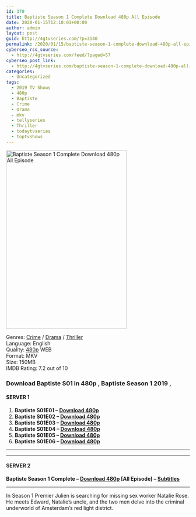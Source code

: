 ```yaml
---
id: 370
title: Baptiste Season 1 Complete Download 480p All Episode
date: 2020-01-15T12:10:01+00:00
author: admin
layout: post
guid: http://4gtvseries.com/?p=3140
permalink: /2020/01/15/baptiste-season-1-complete-download-480p-all-episode/
cyberseo_rss_source:
  - http://4gtvseries.com/feed/?paged=57
cyberseo_post_link:
  - http://4gtvseries.com/baptiste-season-1-complete-download-480p-all-episode/
categories:
  - Uncategorized
tags:
  - 2019 TV Shows
  - 480p
  - Baptiste
  - Crime
  - Drama
  - mkv
  - tellyseries
  - Thriller
  - todaytvseries
  - toptvshows
---
```

<img loading="lazy" class="aligncenter" src="https://3.bp.blogspot.com/-UMAiufl8buQ/Xh797xPLqMI/AAAAAAAAA3E/Oryg6-8S4c0UdqYDU_BY0bgFBg4p9aF0gCK4BGAYYCw/s1600/Baptiste%2BSeason%2B1.jpg" alt="Baptiste Season 1 Complete Download 480p All Episode" width="330" height="488" />

Genres: <a href="http://4gtvseries.com/tag/crime/" data-wpel-link="internal">Crime</a> /&nbsp;<a href="http://4gtvseries.com/tag/drama/" data-wpel-link="internal">Drama</a> / <a href="http://4gtvseries.com/tag/thriller/" data-wpel-link="internal">Thriller</a>  
Language: English  
Quality:&nbsp;<a href="http://4gtvseries.com/tag/480p/" data-wpel-link="internal">480p</a> WEB  
Format: MKV  
Size: 150MB  
IMDB Rating: 7.2 out of 10

### **Download Baptiste S01 in 480p , Baptiste Season 1 2019 ,&nbsp;**

#### <span><strong>SERVER 1</strong></span>

  1. **Baptiste S01E01 – <a href="http://slink.dl480p.xyz/7pUsNgG" data-wpel-link="external" target="_blank" rel="nofollow external noopener noreferrer" class="wpel-icon-left"><i class="wpel-icon fa fa-download" aria-hidden="true"></i>Download 480p</a>**
  2. **Baptiste S01E02 – <a href="http://slink.dl480p.xyz/ShyzaqE" data-wpel-link="external" target="_blank" rel="nofollow external noopener noreferrer" class="wpel-icon-left"><i class="wpel-icon fa fa-download" aria-hidden="true"></i>Download 480p</a>**
  3. **Baptiste S01E03 – <a href="http://slink.dl480p.xyz/TC1r" data-wpel-link="external" target="_blank" rel="nofollow external noopener noreferrer" class="wpel-icon-left"><i class="wpel-icon fa fa-download" aria-hidden="true"></i>Download 480p</a>**
  4. **Baptiste S01E04 – <a href="http://slink.dl480p.xyz/CyJcSV" data-wpel-link="external" target="_blank" rel="nofollow external noopener noreferrer" class="wpel-icon-left"><i class="wpel-icon fa fa-download" aria-hidden="true"></i>Download 480p</a>**
  5. **Baptiste S01E05 – <a href="http://slink.dl480p.xyz/8sVbRcQX" data-wpel-link="external" target="_blank" rel="nofollow external noopener noreferrer" class="wpel-icon-left"><i class="wpel-icon fa fa-download" aria-hidden="true"></i>Download 480p</a>**
  6. **Baptiste S01E06 – <a href="http://slink.dl480p.xyz/xixmmM" data-wpel-link="external" target="_blank" rel="nofollow external noopener noreferrer" class="wpel-icon-left"><i class="wpel-icon fa fa-download" aria-hidden="true"></i>Download 480p</a>**

* * *

* * *

#### <span><strong>SERVER 2</strong></span>

**Baptiste Season 1 Complete – <a href="http://dl480p.xyz/3355/" data-wpel-link="external" target="_blank" rel="nofollow external noopener noreferrer" class="wpel-icon-left"><i class="wpel-icon fa fa-download" aria-hidden="true"></i>Download 480p</a> [All Episode] – <a href="https://subscene.com/subtitles/baptiste-first-season" data-wpel-link="external" target="_blank" rel="nofollow external noopener noreferrer" class="wpel-icon-left"><i class="wpel-icon fa fa-download" aria-hidden="true"></i>Subtitles</a>**

* * *

In Season 1 Premier Julien is searching for missing sex worker Natalie Rose. He meets Edward, Natalie’s uncle, and the two men delve into the criminal underworld of Amsterdam’s red light district.

<div align="center">
</div>